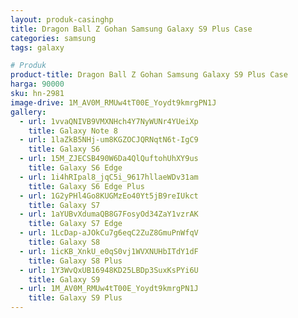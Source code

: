 ```yaml
---
layout: produk-casinghp
title: Dragon Ball Z Gohan Samsung Galaxy S9 Plus Case
categories: samsung
tags: galaxy

# Produk
product-title: Dragon Ball Z Gohan Samsung Galaxy S9 Plus Case
harga: 90000
sku: hn-2981
image-drive: 1M_AV0M_RMUw4tT00E_Yoydt9kmrgPN1J
gallery:
  - url: 1vvaQNIVB9VMXNHch4Y7NyWUNr4YUeiXp
    title: Galaxy Note 8
  - url: 1laZkB5NHj-um8KGZOCJQRNqtN6t-IgC9
    title: Galaxy S6
  - url: 15M_ZJECSB490W6Da4QlQuftohUhXY9us
    title: Galaxy S6 Edge
  - url: 1i4hRIpal8_jqC5i_9617hllaeWDv31am
    title: Galaxy S6 Edge Plus
  - url: 1G2yPHl4Go8KUGMzEo40Yt5jB9reIUkct
    title: Galaxy S7
  - url: 1aYUBvXdumaQB8G7FosyOd34ZaY1vzrAK
    title: Galaxy S7 Edge
  - url: 1LcDap-aJOkCu7g6eqC2ZuZ8GmuPnWfqV
    title: Galaxy S8
  - url: 1icKB_XnkU_e0qS0vj1WVXNUHbITdY1dF
    title: Galaxy S8 Plus
  - url: 1Y3WvQxUB16948KD25LBDp3SuxKsPYi6U
    title: Galaxy S9
  - url: 1M_AV0M_RMUw4tT00E_Yoydt9kmrgPN1J
    title: Galaxy S9 Plus
---
```

